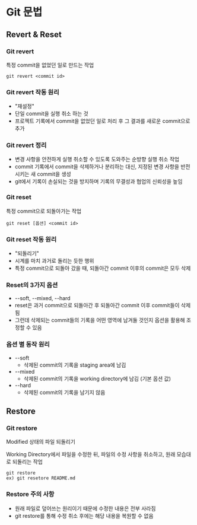 # Git 문법

## Revert & Reset

### Git revert
특정 commit을 없었던 일로 만드는 작업

```
git revert <commit id>
```

### Git revert 작동 원리

- "재설정"
- 단일 commit을 실행 취소 하는 것
- 프로젝트 기록에서 commit을 없었던 일로 처리 후 그 결과를 새로운 commit으로 추가 

### Git revert 정리
- 변경 사항을 안전하게 실행 취소할 수 있도록 도와주는 순방향 실행 취소 작업
- commit 기록에서 commit을 삭제하거나 분리하는 대신, 지정된 변경 사항을 반전시키는 새 commit을 생성
- git에서 기록이 손실되는 것을 방지하며 기록의 무결성과 협업의 신뢰성을 높임

### Git reset
특정 commit으로 되돌아가는 작업

```
git reset [옵션] <commit id>
```

### Git reset 작동 원리
- "되돌리기"
- 시계를 마치 과거로 돌리는 듯한 행위
- 특정 commit으로 되돌아 갔을 때, 되돌아간 commit 이후의 commit은 모두 삭제


### Reset의 3가지 옵션
- --soft, --mixed, --hard
- reset은 과거 commit으로 되돌아간 후 되돌아간 commit 이후 commit들이 삭제됨
- 그런데 삭제되는 commit들의 기록을 어떤 영역에 남겨둘 것인지 옵션을 활용해 조정할 수 있음

### 옵션 별 동작 원리
- --soft
    - 삭제된 commit의 기록을 staging area에 남김
- --mixed
    - 삭제된 commit의 기록을 working directory에 남김 (기본 옵션 값)
- --hard
    - 삭제된 commit의 기록을 남기지 않음

## Restore
### Git restore
Modified 상태의 파일 되돌리기

Working Directory에서 파일을 수정한 뒤, 파일의 수정 사항을 취소하고, 원래 모습대로 되돌리는 작업

```
git restore
ex) git resetore README.md
```

### Restore 주의 사항
- 원래 파일로 덮어쓰는 원리이기 때문에 수정한 내용은 전부 사라짐
- git restore를 통해 수정 취소 후에는 해당 내용을 복원할 수 없음
